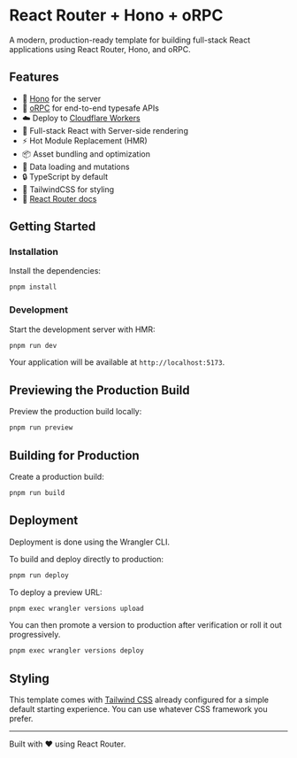 # React Router + Hono + oRPC

A modern, production-ready template for building full-stack React applications using React Router, Hono, and oRPC.

## Features

- 🐴 [Hono](https://hono.dev/) for the server
- 🔮 [oRPC](https://orpc.unnoq.com/) for end-to-end typesafe APIs
- ☁️ Deploy to [Cloudflare Workers](https://workers.cloudflare.com/)
- 🚀 Full-stack React with Server-side rendering
- ⚡️ Hot Module Replacement (HMR)
- 📦 Asset bundling and optimization
- 🔄 Data loading and mutations
- 🔒 TypeScript by default
- 🎉 TailwindCSS for styling
- 📖 [React Router docs](https://reactrouter.com/)

## Getting Started

### Installation

Install the dependencies:

```bash
pnpm install
```

### Development

Start the development server with HMR:

```bash
pnpm run dev
```

Your application will be available at `http://localhost:5173`.

## Previewing the Production Build

Preview the production build locally:

```bash
pnpm run preview
```

## Building for Production

Create a production build:

```bash
pnpm run build
```

## Deployment

Deployment is done using the Wrangler CLI.

To build and deploy directly to production:

```sh
pnpm run deploy
```

To deploy a preview URL:

```sh
pnpm exec wrangler versions upload
```

You can then promote a version to production after verification or roll it out progressively.

```sh
pnpm exec wrangler versions deploy
```

## Styling

This template comes with [Tailwind CSS](https://tailwindcss.com/) already configured for a simple default starting experience. You can use whatever CSS framework you prefer.

---

Built with ❤️ using React Router.
